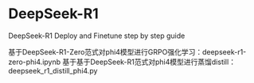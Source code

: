 # DeepSeek-R1
DeepSeek-R1 Deploy and Finetune step by step guide

基于DeepSeek-R1-Zero范式对phi4模型进行GRPO强化学习：deepseek-r1-zero-phi4.ipynb
基于基于DeepSeek-R1范式对phi4模型进行蒸馏distill：deepseek_r1_distill_phi4.py

